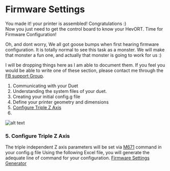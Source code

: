 # Firmware Settings

You made it!  your printer is assembled!  Congratulations :)  
Now you just need to get the control board to know your HevORT. Time for Firmware Configuration!

Oh, and dont worry, We all got goose bumps when first hearing firmware configuration.  It is totally normal to see this task as a monster.  We will make that monster a fun one, and actually that monster is going to work for us :)

I will be dropping things here as I am able to document them. If you feel you would be able to write one of these section, please contact me through the [FB support Group](https://www.facebook.com/groups/hevort/).


1. Communicating with your Duet
2. Understanding the system files of your duet.
3. Creating your initial config.g file
4. Define your printer geometry and dimensions
5. [Configure Triple Z Axis](https://github.com/MirageC79/HevORT/blob/master/firmwaresettings.md#5-configure-triple-z-axis)
6. 

![alt text](https://github.com/MirageC79/HevORT/blob/master/images/Coverflat.png?raw=true)

### 5. Configure Triple Z Axis

The triple independent Z axis parameters will be set via [M671](https://duet3d.dozuki.com/Wiki/Gcode#Section_M671_Define_positions_of_Z_leadscrews_or_bed_levelling_screws) command in your config.g file
Using the following Excel file, you will generate the adequate line of command for your configuration.
[Firmware Settings Generator](FirmWareSettings.xlsx)
